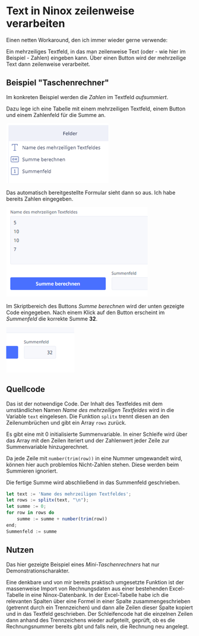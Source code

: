 # Text in Ninox zeilenweise verarbeiten

Einen netten Workaround, den ich immer wieder gerne verwende:

Ein mehrzeiliges Textfeld, in das man zeilenweise Text (oder - wie hier im Beispiel - Zahlen) eingeben kann. Über einen Button wird der mehrzeilige Text dann zeilenweise verarbeitet.

## Beispiel "Taschenrechner"

Im konkreten Beispiel werden die *Zahlen* im Textfeld *aufsummiert*.

Dazu lege ich eine Tabelle mit einem mehrzeiligen Textfeld, einem Button und einem Zahlenfeld für die Summe an.

![Tabelle](img/2022-03-31-mehrzeilig-tabelle.png)

Das automatisch bereitgestellte Formular sieht dann so aus. Ich habe bereits Zahlen eingegeben.

![Tabelle](img/2022-03-31-mehrzeilig-formular.png)

Im Skriptbereich des Buttons *Summe berechnen* wird der unten gezeigte Code eingegeben. Nach einem Klick auf den Button erscheint im *Summenfeld* die korrekte Summe **32**.

![Tabelle](img/2022-03-31-mehrzeilig-summenfeld.png)

## Quellcode

Das ist der notwendige Code. Der Inhalt des Textfeldes mit dem umständlichen Namen *Name des mehrzeiligen Textfeldes* wird in die Variable `text` eingelesen. Die Funktion `splitx` trennt diesen an den Zeilenumbrüchen und gibt ein Array `rows` zurück.

Es gibt eine mit 0 initialisierte Summenvariable. In einer Schleife wird über das Array mit den Zeilen iteriert und der Zahlenwert jeder Zeile zur Summenvariable hinzugerechnet.

Da jede Zeile mit `number(trim(row))` in eine Nummer umgewandelt wird, können hier auch problemlos Nicht-Zahlen stehen. Diese werden beim Summieren ignoriert.

Die fertige Summe wird abschließend in das Summenfeld geschrieben.

```javascript
let text := 'Name des mehrzeiligen Textfeldes';
let rows := splitx(text, "\n");
let summe := 0;
for row in rows do
    summe := summe + number(trim(row))
end;
Summenfeld := summe
```

## Nutzen

Das hier gezeigte Beispiel eines *Mini-Taschenrechners* hat nur Demonstrationscharakter.

Eine denkbare und von mir bereits praktisch umgesetzte Funktion ist der massenweise Import von Rechnungsdaten aus einer bestehenden Excel-Tabelle in eine Ninox-Datenbank. In der Excel-Tabelle habe ich die relevanten Spalten über eine Formel in einer Spalte zusammengeschrieben (getrennt durch ein Trennzeichen) und dann alle Zeilen dieser Spalte kopiert und in das Textfeld geschrieben. Der Schleifencode hat die einzelnen Zeilen dann anhand des Trennzeichens wieder aufgeteilt, geprüft, ob es die Rechnungsnummer bereits gibt und falls nein, die Rechnung neu angelegt.

